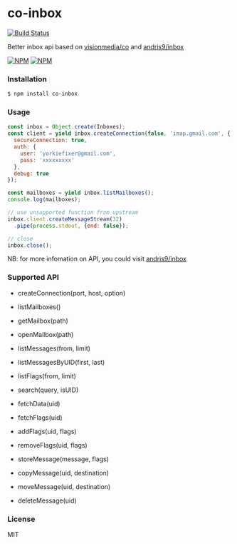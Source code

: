 
co-inbox
================

[![Build Status](https://travis-ci.org/MangroveTech/co-inbox.svg?branch=master)](https://travis-ci.org/MangroveTech/co-inbox)

Better inbox api based on [visionmedia/co](https://github.com/visionmedia/co) and [andris9/inbox](https://github.com/andris9/inbox)

[![NPM](https://nodei.co/npm/co-inbox.png?stars&downloads)](https://nodei.co/npm/co-inbox/)
[![NPM](https://nodei.co/npm-dl/co-inbox.png)](https://nodei.co/npm/co-inbox/)

### Installation
```sh
$ npm install co-inbox
```

### Usage
```js
const inbox = Object.create(Inboxes);
const client = yield inbox.createConnection(false, 'imap.gmail.com', {
  secureConnection: true,
  auth: {
    user: 'yorkiefixer@gmail.com',
    pass: 'xxxxxxxxx'
  },
  debug: true
});

const mailboxes = yield inbox.listMailboxes();
console.log(mailboxes);

// use unsupported function from upstream
inbox.client.createMessageStream(32)
  .pipe(process.stdout, {end: false});

// close
inbox.close();
```
NB: for more infomation on API, you could visit [andris9/inbox](https://github.com/andris9/inbox)

### Supported API

* createConnection(port, host, option)

* listMailboxes()

* getMailbox(path)

* openMailbox(path)

* listMessages(from, limit)

* listMessagesByUID(first, last)

* listFlags(from, limit)

* search(query, isUID)

* fetchData(uid)

* fetchFlags(uid)

* addFlags(uid, flags)

* removeFlags(uid, flags)

* storeMessage(message, flags)

* copyMessage(uid, destination)

* moveMessage(uid, destination)

* deleteMessage(uid)

### License
MIT
